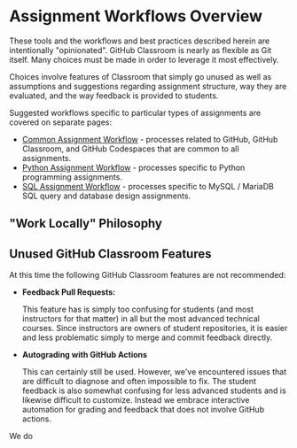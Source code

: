 # Assignment Workflows Overview

These tools and the workflows and best practices described herein are
intentionally "opinionated". GitHub Classroom is nearly as flexible as Git
itself. Many choices must be made in order to leverage it most effectively.

Choices involve features of Classroom that simply go unused as well as
assumptions and suggestions regarding assignment structure, way they are
evaluated, and the way feedback is provided to students.

Suggested workflows specific to particular types of assignments are covered on
separate pages:

  * [Common Assignment Workflow](common.md) - processes related to GitHub,
    GitHub Classroom, and GitHub Codespaces that are common to all assignments.
  * [Python Assignment Workflow](python.md) - processes specific to Python
    programming assignments.
  * [SQL Assignment Workflow](sql.md) - processes specific to MySQL /
    MariaDB SQL query and database design assignments.

## "Work Locally" Philosophy



## Unused GitHub Classroom Features

At this time the following GitHub Classroom features are not recommended:

  - **Feedback Pull Requests:**
    
    This feature has is simply too confusing for students (and most instructors
    for that matter) in all but the most advanced technical courses. Since
    instructors are owners of student repositories, it is easier and less
    problematic simply to merge and commit feedback directly.

  - **Autograding with GitHub Actions**

    This can certainly still be used. However, we've encountered issues that are
    difficult to diagnose and often impossible to fix. The student feedback is
    also somewhat confusing for less advanced students and is likewise difficult
    to customize. Instead we embrace interactive automation for grading and
    feedback that does not involve GitHub actions.

We do 